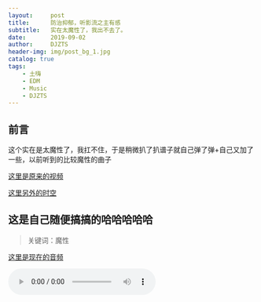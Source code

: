 ```yaml
---
layout:     post
title:      防治抑郁，听影流之主有感
subtitle:   实在太魔性了，我出不去了。
date:       2019-09-02
author:     DJZTS
header-img: img/post_bg_1.jpg
catalog: true
tags:
    - 土嗨
    - EDM
    - Music
    - DJZTS
---
```


## 前言
这个实在是太魔性了，我扛不住，于是稍微扒了扒谱子就自己弹了弹+自己又加了一些，以前听到的比较魔性的曲子

[这里是原来的视频](https://www.bilibili.com/video/av64836494)

[这里另外的时空](https://www.bilibili.com/video/av65540224)


## 这是自己随便搞搞的哈哈哈哈哈

>关键词：魔性

[这里是现在的音频](https://github.com/djzts/djzts.github.io/blob/master/music/love_river.mp3)

<audio controls preload="auto">
    <source src="https://github.com/djzts/djzts.github.io/blob/master/music/love_river.mp3?raw=true" type="audio/mp3" />
    u know it
</audio>


